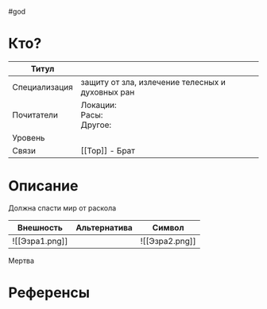#god 
# Кто? 
| Титул         |                                                  |
| ------------- | ------------------------------------------------ |
| Специализация | защиту от зла, излечение телесных и духовных ран |
| Почитатели    | Локации: <br>Расы: <br>Другое:                   |
| Уровень       |                                                  |
| Связи         | [[Тор]] - Брат                                   |
# Описание
Должна спасти мир от раскола

| Внешность      | Альтернатива | Символ         |
| -------------- | ------------ | -------------- |
| ![[Эзра1.png]] |              | ![[Эзра2.png]] |
Мертва

# Референсы
